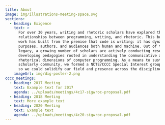 ```yaml
---
title: About
image: img/illustrations-meeting-space.svg
sections:
  - heading: Exigence
    text: >
      For over 30 years, writing and rhetoric scholars have explored the 
      relationships between programming, writing, and rhetoric. This body  of
      work has built from the premise that code is writing: it has dynamic 
      purposes, authors, and audiences both human and machine. Out of this 
      legacy, a growing number of scholars are actively conducting research  and
      developing pedagogies rooted in understanding the communicative and 
      rhetorical dimensions of computer programming. As a means to sustain this 
      scholarly community, we formed a NCTE/CCCC Special Interest group in 2017,
      so we could solidify our field and presence across the discipline.
    imageUrl: img/dig-poster-2.png
cccc_meetings:
  - heading: 2017 Meeting
    text: Example text for 2017
    agenda: ../uploads/meetings/4c17-sigwroc-proposal.pdf
  - heading: 2018 Meeting
    text: More example text
  - heading: 2020 Meeting
    text: Example text
    agenda: ../uploads/meetings/4c20-sigwroc-proposal.pdf
---
```

